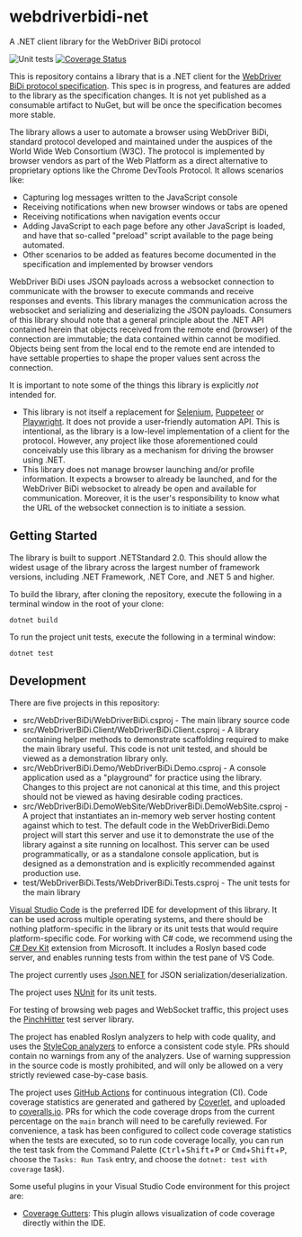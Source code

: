 # webdriverbidi-net
A .NET client library for the WebDriver BiDi protocol

![Unit tests](https://github.com/jimevans/webdriverbidi-net/actions/workflows/dotnet.yml/badge.svg)
[![Coverage Status](https://coveralls.io/repos/github/jimevans/webdriverbidi-net/badge.svg?branch=main&kill_cache=1)](https://coveralls.io/github/jimevans/webdriverbidi-net?branch=main)

This is repository contains a library that is a .NET client for the
[WebDriver BiDi protocol specification](https://w3c.github.io/webdriver-bidi/). This spec is in progress,
and features are added to the library as the specification changes. It is not yet published as a consumable
artifact to NuGet, but will be once the specification becomes more stable.

The library allows a user to automate a browser using WebDriver BiDi, standard protocol developed and maintained
under the auspices of the World Wide Web Consortium (W3C). The protocol is implemented by browser vendors as part
of the Web Platform as a direct alternative to proprietary options like the Chrome DevTools Protocol. It allows
scenarios like:
* Capturing log messages written to the JavaScript console
* Receiving notifications when new browser windows or tabs are opened
* Receiving notifications when navigation events occur
* Adding JavaScript to each page before any other JavaScript is loaded, and have that so-called "preload"
script available to the page being automated.
* Other scenarios to be added as features become documented in the specification and implemented by browser
vendors

WebDriver BiDi uses JSON payloads across a websocket connection to communicate with the browser to execute
commands and receive responses and events. This library manages the communication across the websocket and
serializing and deserializing the JSON payloads. Consumers of this library should note that a general
principle about the .NET API contained herein that objects received from the remote end (browser) of the
connection are immutable; the data contained within cannot be modified. Objects being sent from the local
end to the remote end are intended to have settable properties to shape the proper values sent across the
connection.

It is important to note some of the things this library is explicitly _not_ intended for.
* This library is not itself a replacement for [Selenium](https://selenium.dev), [Puppeteer](https://pptr.dev)
or [Playwright](https://playwright.dev). It does not provide a user-friendly automation API. This is intentional,
as the library is a low-level implementation of a client for the protocol. However, any project like those
aforementioned could conceivably use this library as a mechanism for driving the browser using .NET.
* This library does not manage browser launching and/or profile information. It expects a browser to already
be launched, and for the WebDriver BiDi websocket to already be open and available for communication. Moreover,
it is the user's responsibility to know what the URL of the websocket connection is to initiate a session.

## Getting Started
The library is built to support .NETStandard 2.0. This should allow the widest usage of the library across
the largest number of framework versions, including .NET Framework, .NET Core, and .NET 5 and higher.

To build the library, after cloning the repository, execute the following in a terminal window
in the root of your clone:

    dotnet build

To run the project unit tests, execute the following in a terminal window:

    dotnet test

## Development
There are five projects in this repository:
* src/WebDriverBiDi/WebDriverBiDi.csproj - The main library source code
* src/WebDriverBiDi.Client/WebDriverBiDi.Client.csproj - A library containing helper methods to
demonstrate scaffolding required to make the main library useful. This code is not unit tested,
and should be viewed as a demonstration library only.
* src/WebDriverBiDi.Demo/WebDriverBiDi.Demo.csproj - A console application used as a "playground"
for practice using the library. Changes to this project are not canonical at this time, and this
project should not be viewed as having desirable coding practices.
* src/WebDriverBiDi.DemoWebSite/WebDriverBiDi.DemoWebSite.csproj - A project that instantiates
an in-memory web server hosting content against which to test. The default code in the WebDriverBidi.Demo
project will start this server and use it to demonstrate the use of the library against a site
running on localhost. This server can be used programmatically, or as a standalone console application,
but is designed as a demonstration and is explicitly recommended against production use.
* test/WebDriverBiDi.Tests/WebDriverBiDi.Tests.csproj - The unit tests for the main library

[Visual Studio Code](https://code.visualstudio.com/) is the preferred IDE for development of this library.
It can be used across multiple operating systems, and there should be nothing platform-specific in the
library or its unit tests that would require platform-specific code. For working with C# code, we recommend
using the [C# Dev Kit](https://marketplace.visualstudio.com/items?itemName=ms-dotnettools.csdevkit) extension
from Microsoft. It includes a Roslyn based code server, and enables running tests from within the test pane
of VS Code.

The project currently uses [Json.NET](https://www.newtonsoft.com/json) for JSON serialization/deserialization.

The project uses [NUnit](https://nunit.org/) for its unit tests.

For testing of browsing web pages and WebSocket traffic, this project uses the
[PinchHitter](https://github.com/jimevans/PinchHitter) test server library.

The project has enabled Roslyn analyzers to help with code quality, and uses the
[StyleCop analyzers](https://www.nuget.org/packages/StyleCop.Analyzers) to enforce a consistent code style.
PRs should contain no warnings from any of the analyzers. Use of warning suppression in the source code
is mostly prohibited, and will only be allowed on a very strictly reviewed case-by-case basis.

The project uses [GitHub Actions](https://github.com/jimevans/webdriverbidi-net/actions) for continuous
integration (CI). Code coverage statistics are generated and gathered by
[Coverlet](https://www.nuget.org/packages/coverlet.collector/), and uploaded to
[coveralls.io](https://coveralls.io/github/jimevans/webdriverbidi-net?branch=main). PRs for which
the code coverage drops from the current percentage on the `main` branch will need to be carefully
reviewed. For convenience, a task has been configured to collect code coverage statistics when the
tests are executed, so to run code coverage locally, you can run the test task from the Command
Palette (<kbd>Ctrl</kbd>+<kbd>Shift</kbd>+<kbd>P</kbd> or <kbd>Cmd</kbd>+<kbd>Shift</kbd>+<kbd>P</kbd>, 
choose the `Tasks: Run Task` entry, and choose the `dotnet: test with coverage` task).

Some useful plugins in your Visual Studio Code environment for this project are:
* [Coverage Gutters](https://marketplace.visualstudio.com/items?itemName=ryanluker.vscode-coverage-gutters):
This plugin allows visualization of code coverage directly within the IDE.
